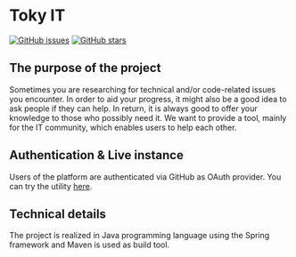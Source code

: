 # Toky IT

[![GitHub issues](https://img.shields.io/github/issues/Zoeinfp/toky-it.svg?label=%22Githubissues%22)](https://github.com/Zoeinfp/toky-it/issues)
[![GitHub stars](https://img.shields.io/github/stars/Zoeinfp/toky-it.svg?style=social&label=Star)](https://github.com/Zoeinfp/toky-it/)

## The purpose of the project
Sometimes you are researching for technical and/or code-related issues you encounter.
In order to aid your progress, it might also be a good idea to ask people if they can help. In return, it is always good to offer your knowledge to those who possibly need it. We want to provide a tool, mainly for the IT community, which enables users to help each other.

## Authentication & Live instance
Users of the platform are authenticated via GitHub as OAuth provider. You can try the utility [here](http://toky-ok-it.herokuapp.com/).

## Technical details
The project is realized in Java programming language using the Spring framework and Maven is used as build tool.
